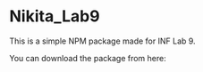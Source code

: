 # Nikita_Lab9

This is a simple NPM package made for INF Lab 9.

You can download the package from here: 

